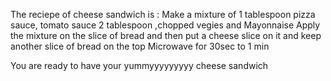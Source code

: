 The reciepe of cheese sandwich is :
Make a mixture of 1 tablespoon pizza sauce, tomato sauce 2 tablespoon ,chopped vegies and Mayonnaise
Apply the mixture on the slice of bread and then put a cheese slice on it and keep another slice of bread on the top
Microwave for 30sec to 1 min 

You are ready to have your yummyyyyyyyyy cheese sandwich 
